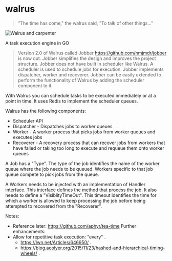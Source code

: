 # walrus

> "The time has come," the walrus said, "To talk of other things..."

![Walrus and carpenter](https://upload.wikimedia.org/wikipedia/commons/thumb/2/2a/Briny_Beach.jpg/640px-Briny_Beach.jpg)

A task execution engine in GO


> Version 2.0 of Walrus called Jobber https://github.com/nmjmdr/jobber is now out. Jobber simplifies the design and improves 
> the project structure.
> Jobber does not have built in scheduler like Walrus. A scheduler is used to schedule jobs for 
> execution. 
> Jobber implements dispatcher, worker and recoverer.
> Jobber can be easily extended to perform the functionality of Walrus by adding the scheduler component to it.


With Walrus you can schedule tasks to be executed immediately or at a point in time. It uses Redis to implement the scheduler queues.

Walrus has the following components:

* Scheduler API
* Dispatcher - Dispatches jobs to worker queues
* Worker - A worker process that picks jobs from worker queues and executes jobs 
* Recoverer - A recovery process that can recover jobs from workers that have failed or taking too long to execute and requeue them onto worker queues

A Job has a "Type". The type of the job identifies the name of the worker queue where the job needs to be queued. Workers specific to that job queue compete to pick jobs from the queue.

A Workers needs to be injected with an implementation of Handler interface. This interface defines the method that process the job. It also needs to define a "VisiblityTimeOut". This timeout identifies the time for which a worker is allowed to keep processing the job before being attempted to recovered from the "Recoverer".


Notes:

* Reference later: https://github.com/aphyr/tea-time 
Further enhancements: 
* Allow for repetitive task execution: "every" . 
  * https://lwn.net/Articles/646950/ . 
  * https://blog.acolyer.org/2015/11/23/hashed-and-hierarchical-timing-wheels/ . 
